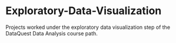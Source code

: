 # Exploratory-Data-Visualization
Projects worked under the exploratory data visualization step of the DataQuest Data Analysis course path.
